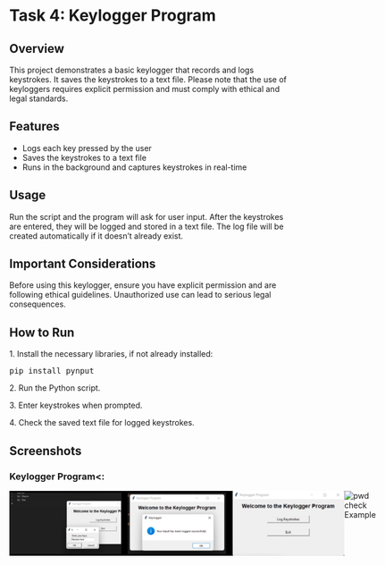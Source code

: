 <!DOCTYPE html>

</head>
<body>
    <h1>Task 4: Keylogger Program</h1>
    <h2>Overview</h2>
    <p>This project demonstrates a basic keylogger that records and logs keystrokes. It saves the keystrokes to a text file. Please note that the use of keyloggers requires explicit permission and must comply with ethical and legal standards.</p>
    <h2>Features</h2>
    <ul>
        <li>Logs each key pressed by the user</li>
        <li>Saves the keystrokes to a text file</li>
        <li>Runs in the background and captures keystrokes in real-time</li>
    </ul>
    <h2>Usage</h2>
    <p>Run the script and the program will ask for user input. After the keystrokes are entered, they will be logged and stored in a text file. The log file will be created automatically if it doesn’t already exist.</p>
    <h2>Important Considerations</h2>
    <p>Before using this keylogger, ensure you have explicit permission and are following ethical guidelines. Unauthorized use can lead to serious legal consequences.</p>
    <h2>How to Run</h2>
    <p>1. Install the necessary libraries, if not already installed:</p>
    <pre>pip install pynput</pre>
    <p>2. Run the Python script.</p>
    <p>3. Enter keystrokes when prompted.</p>
    <p>4. Check the saved text file for logged keystrokes.</p>
  
   ## Screenshots
   
### Keylogger Program<:

<div style="display: flex; justify-content: space-between;">
    <img src="keylog.png" alt="Strong" width="200" />
   <img src="log_success.png" alt="if_not_strong" width="200" />
    <img src="welcome_keylog.png" alt="check_01 Example" width="200" />
 <img src="password_check_complex.png" alt="pwd check Example" width="200" />
</div>

</body>
</html>
